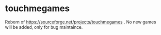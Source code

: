 # touchmegames
Reborn of https://sourceforge.net/projects/touchmegames . No new games will be added, only for bug maintaince.
